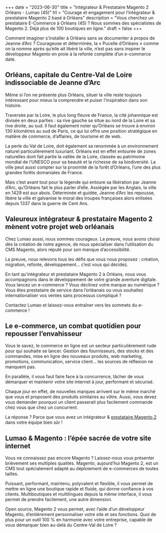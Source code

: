 +++
date = "2023-06-30"
title = "Intégrateur & Prestataire Magento 2 Orléans - Lumao (45)"
h1 = "Courage et engagement pour l’intégrateur & prestataire Magento 2 basé à Orléans"
description = "Vous cherchez un prestataire E-Commerce à Orléans (45) ? Nous sommes des spécialistes de Magento 2. Déjà plus de 100 boutiques en ligne."
draft = false
+++

Comment imaginer s’installer à Orléans sans se documenter à propos de Jeanne d’Arc ? Courageuse et déterminée, la « Pucelle d’Orléans » comme on la nomme après qu’elle ait libéré la ville, n’est pas sans inspirer le développeur Magento en proie à la refonte complète d’un e-commerce daté.

## Orléans, capitale du Centre-Val de Loire indissociable de Jeanne d’Arc

Même si l’on ne présente plus Orléans, situer la ville reste toujours intéressant pour mieux la comprendre et puiser l’inspiration dans son histoire.

Traversée par la Loire, le plus long fleuve de France, la cité johannique est divisée en deux parties : sa rive gauche se situe au nord de la Loire et sa rive droite, au sud. Il faut également noter qu’Orléans se trouve à environ 130 kilomètres au sud de Paris, ce qui lui offre une position stratégique en matière de commerce, d’affaires, de tourisme et de web.

La perle du Val de Loire, doit également sa renommée à un environnement naturel particulièrement luxuriant. Orléans est en effet entourée de zones naturelles dont fait partie la vallée de la Loire, classée au patrimoine mondial de l’UNESCO pour sa beauté et la richesse de sa biodiversité. La ville peut aussi compter sur la proximité de la forêt d’Orléans, l’une des plus grandes forêts domaniales de France.

Mais c’est avant tout pour la légende qui entoure sa libération par Jeanne d’Arc, qu’Orléans fait le plus parler d’elle. Assiégée par les Anglais, la ville en 1429 est aux abois. Déterminée et guidée, Jeanne d’Arc les repousse, libère la ville et galvanise le moral des troupes françaises alors enlisées depuis 1337 dans la guerre de Cent Ans.

## Valeureux intégrateur & prestataire Magento 2 mènent votre projet web orléanais

Chez Lumao aussi, nous sommes courageux. La preuve, nous avons choisi dès la création de notre agence, de nous spécialiser dans l’utilisation du CMS Magento, alors réputé pour son manque d’accessibilité.

La preuve, nous relevons tous les défis que vous nous proposez : création, migration, refonte, développement… c’est vous qui décidez.

En tant qu’intégrateur et prestataire Magento 2 à Orléans, nous vous accompagnons dans le développement de votre grande aventure digitale. Vous lancez un e-commerce ? Vous déclinez votre marque au numérique ? Vous êtes prestataire de service dans l’orléanais ou vous souhaitez internationaliser vos ventes sans processus compliqué ?

Contactez Lumao et laissez-vous entraîner vers les sommets du e-commerce !

## Le e-commerce, un combat quotidien pour repousser l’envahisseur

Vous le savez, le commerce en ligne est un secteur particulièrement rude pour qui souhaite se lancer. Gestion des fournisseurs, des stocks et des commandes, mise en ligne des nouveaux produits, web marketing, promotions, communication, service client… les sources de réflexion ne manquent pas.

En parallèle, il vous faut faire face à la concurrence, tâcher de vous démarquer et maintenir votre site internet à jour, performant et sécurisé.

Chaque jour en effet, de nouvelles marques arrivent sur le même marché que vous et proposent des produits similaires au vôtre. Aussi, vous devez vous demander pourquoi un client passerait plus facilement commande chez vous que chez un concurrent.

La réponse ? Parce que vous avez un intégrateur & [prestataire Magento 2](/ecommerce/cms/magento/prestataire/) dans votre équipe bien sûr !

## Lumao & Magento : l’épée sacrée de votre site internet

Vous ne connaissez pas encore Magento ? Laissez-nous vous présenter brièvement ses multiples qualités. Magento, aujourd’hui Magento 2, est un CMS tout spécialement adapté au déploiement de e-commerces de toutes tailles.

Puissant, performant, maintenu, polyvalent et flexible, il vous permet de mettre en ligne une boutique rapide et fluide, qui donne confiance à vos clients. Multiboutiques et multilingues depuis la même interface, il vous permet de prendre facilement, une autre dimension.

Open source, Magento 2 vous permet, avec l’aide d’un développeur Magento, d’entièrement personnaliser votre site et ses fonctions. Quoi de plus pour un outil 100 % en harmonie avec votre entreprise, capable de vous démarquer bien au-delà du Centre-Val de Loire ?

 
